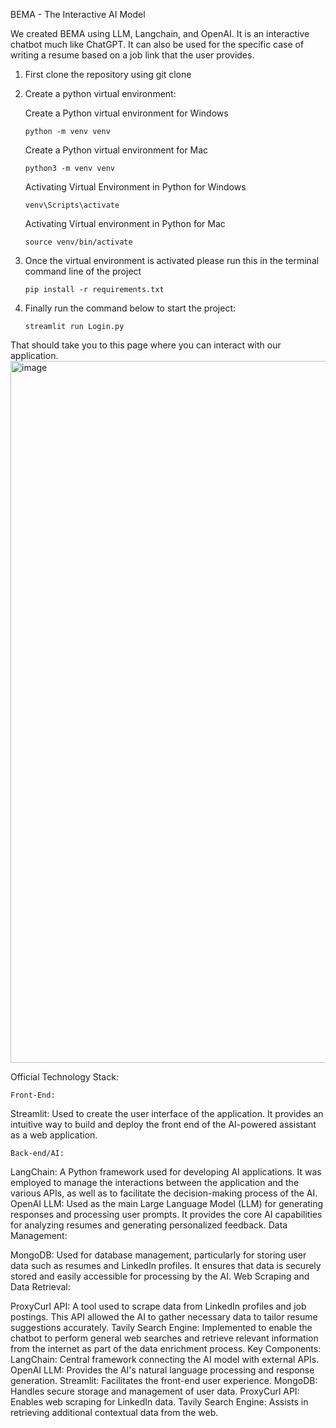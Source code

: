 BEMA - The Interactive AI Model

We created BEMA using LLM, Langchain, and OpenAI. It is an interactive chatbot much like ChatGPT. It can also be used for the specific case of writing a resume based on a job link that the user provides. 

1. First clone the repository using git clone

2. Create a python virtual environment:
   
      Create a Python virtual environment for Windows
   
      `python -m venv venv`
       
      Create a Python virtual environment for Mac
   
      `python3 -m venv venv`
       
      Activating Virtual Environment in Python for Windows
   
      `venv\Scripts\activate`
       
      Activating Virtual environment in Python for Mac
   
      `source venv/bin/activate`

4. Once the virtual environment is activated please run this in the terminal command line of the project

   `pip install -r requirements.txt`

5. Finally run the command below to start the project:

   `streamlit run Login.py`

That should take you to this page where you can interact with our application.
<img width="1123" alt="image" src="https://github.com/Teccon1998/GenAIAssistant/assets/43446163/07388579-22e6-4c7c-b2d5-f016de5e4d4d">



Official Technology Stack:

`Front-End:`

Streamlit: Used to create the user interface of the application. It provides an intuitive way to build and deploy the front end of the AI-powered assistant as a web application.

`Back-end/AI:`

LangChain: A Python framework used for developing AI applications. It was employed to manage the interactions between the application and the various APIs, as well as to facilitate the decision-making process of the AI.
OpenAI LLM: Used as the main Large Language Model (LLM) for generating responses and processing user prompts. It provides the core AI capabilities for analyzing resumes and generating personalized feedback.
Data Management:

MongoDB: Used for database management, particularly for storing user data such as resumes and LinkedIn profiles. It ensures that data is securely stored and easily accessible for processing by the AI.
Web Scraping and Data Retrieval:

ProxyCurl API: A tool used to scrape data from LinkedIn profiles and job postings. This API allowed the AI to gather necessary data to tailor resume suggestions accurately.
Tavily Search Engine: Implemented to enable the chatbot to perform general web searches and retrieve relevant information from the internet as part of the data enrichment process.
Key Components:
LangChain: Central framework connecting the AI model with external APIs.
OpenAI LLM: Provides the AI's natural language processing and response generation.
Streamlit: Facilitates the front-end user experience.
MongoDB: Handles secure storage and management of user data.
ProxyCurl API: Enables web scraping for LinkedIn data.
Tavily Search Engine: Assists in retrieving additional contextual data from the web.
